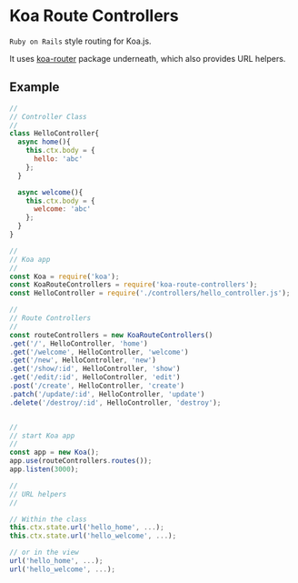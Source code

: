 # Koa Route Controllers

`Ruby on Rails` style routing for Koa.js.

It uses [koa-router](https://github.com/koajs/router) package underneath, which also provides URL helpers.

## Example

```javascript
// 
// Controller Class
//
class HelloController{
  async home(){
    this.ctx.body = {
      hello: 'abc'
    };
  }

  async welcome(){
    this.ctx.body = {
      welcome: 'abc'
    };
  }
}
```

```javascript
// 
// Koa app
// 
const Koa = require('koa');
const KoaRouteControllers = require('koa-route-controllers');
const HelloController = require('./controllers/hello_controller.js');

// 
// Route Controllers
// 
const routeControllers = new KoaRouteControllers()
.get('/', HelloController, 'home')
.get('/welcome', HelloController, 'welcome')
.get('/new', HelloController, 'new')
.get('/show/:id', HelloController, 'show')
.get('/edit/:id', HelloController, 'edit')
.post('/create', HelloController, 'create')
.patch('/update/:id', HelloController, 'update')
.delete('/destroy/:id', HelloController, 'destroy');


// 
// start Koa app
// 
const app = new Koa();
app.use(routeControllers.routes());
app.listen(3000);
```

```javascript
//
// URL helpers
// 

// Within the class
this.ctx.state.url('hello_home', ...);
this.ctx.state.url('hello_welcome', ...);

// or in the view
url('hello_home', ...);
url('hello_welcome', ...);
```
